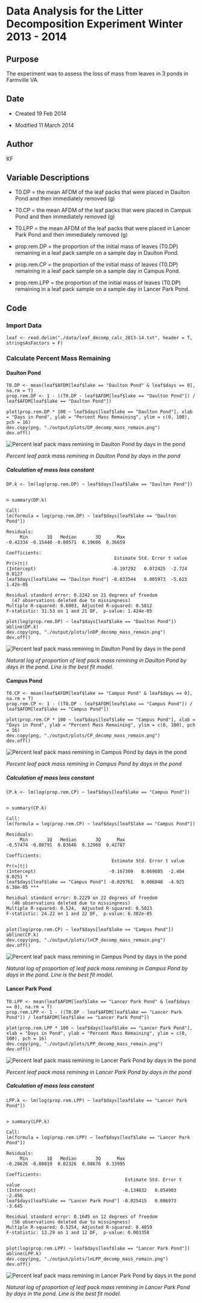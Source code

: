 # Data Analysis for the Litter Decomposition Experiment Winter 2013 - 2014

## Purpose

The experiment was to assess the loss of mass from leaves in 3 ponds in Farmville VA.

## Date

* Created 19 Feb 2014

* Modified 11 March 2014

## Author

KF

## Variable Descriptions

* T0.DP = the mean AFDM of the leaf packs that were placed in Daulton Pond and then immediately removed (g)

* T0.CP = the mean AFDM of the leaf packs that were placed in Campus Pond and then immediately removed (g)

* T0.LPP = the mean AFDM of the leaf packs that were placed in Lancer Park Pond and then immediately removed (g)

* prop.rem.DP = the proportion of the initial mass of leaves (T0.DP) remaining in a leaf pack sample on a sample day in Daulton Pond.

* prop.rem.CP = the proportion of the initial mass of leaves (T0.DP) remaining in a leaf pack sample on a sample day in Campus Pond.

* prop.rem.LPP = the proportion of the initial mass of leaves (T0.DP) remaining in a leaf pack sample on a sample day in Lancer Park Pond.


## Code

### Import Data

    leaf <- read.delim("./data/leaf_decomp_calc_2013-14.txt", header = T, stringsAsFactors = F)

### Calculate Percent Mass Remaining

#### Daulton Pond

    T0.DP <- mean(leaf$AFDM[leaf$lake == "Daulton Pond" & leaf$days == 0], na.rm = T)
    prop.rem.DP <- 1 - ((T0.DP - leaf$AFDM[leaf$lake == "Daulton Pond"]) / leaf$AFDM[leaf$lake == "Daulton Pond"])

    plot(prop.rem.DP * 100 ~ leaf$days[leaf$lake == "Daulton Pond"], xlab = "Days in Pond", ylab = "Percent Mass Remaining", ylim = c(0, 100), pch = 16)
    dev.copy(png, "./output/plots/DP_decomp_mass_remain.png")
    dev.off()

![Percent leaf pack mass remining in Daulton Pond by days in the pond](../output/plots/DP_decomp_mass_remain.png)

_Percent leaf pack mass remining in Daulton Pond by days in the pond_

##### Calculation of mass loss constant

    DP.k <- lm(log(prop.rem.DP) ~ leaf$days[leaf$lake == "Daulton Pond"])

~~~~

> summary(DP.k)

Call:
lm(formula = log(prop.rem.DP) ~ leaf$days[leaf$lake == "Daulton Pond"])

Residuals:
     Min       1Q   Median       3Q      Max 
-0.42334 -0.15440 -0.00571  0.19606  0.36659 

Coefficients:
                                        Estimate Std. Error t value Pr(>|t|)
(Intercept)                            -0.197292   0.072425  -2.724   0.0127
leaf$days[leaf$lake == "Daulton Pond"] -0.033544   0.005973  -5.615 1.42e-05

Residual standard error: 0.2242 on 21 degrees of freedom
  (47 observations deleted due to missingness)
Multiple R-squared: 0.6003,	Adjusted R-squared: 0.5812 
F-statistic: 31.53 on 1 and 21 DF,  p-value: 1.424e-05 

~~~~

    plot(log(prop.rem.DP) ~ leaf$days[leaf$lake == "Daulton Pond"])
    abline(DP.k)
    dev.copy(png, "./output/plots/lnDP_decomp_mass_remain.png")
    dev.off()

![Percent leaf pack mass remining in Daulton Pond by days in the pond](../output/plots/lnDP_decomp_mass_remain.png)

_Natural log of proportion of leaf pack mass remining in Daulton Pond by days in the pond. Line is the best fit model._
    

#### Campus Pond

    T0.CP <- mean(leaf$AFDM[leaf$lake == "Campus Pond" & leaf$days == 0], na.rm = T)
    prop.rem.CP <- 1 - ((T0.DP - leaf$AFDM[leaf$lake == "Campus Pond"]) / leaf$AFDM[leaf$lake == "Campus Pond"])

    plot(prop.rem.CP * 100 ~ leaf$days[leaf$lake == "Campus Pond"], xlab = "Days in Pond", ylab = "Percent Mass Remaining", ylim = c(0, 100), pch = 16)
    dev.copy(png, "./output/plots/CP_decomp_mass_remain.png")
    dev.off()

![Percent leaf pack mass remining in Campus Pond by days in the pond](../output/plots/CP_decomp_mass_remain.png)

_Percent leaf pack mass remining in Campus Pond by days in the pond_

##### Calculation of mass loss constant

    CP.k <- lm(log(prop.rem.CP) ~ leaf$days[leaf$lake == "Campus Pond"])

~~~~

> summary(CP.k)

Call:
lm(formula = log(prop.rem.CP) ~ leaf$days[leaf$lake == "Campus Pond"])

Residuals:
     Min       1Q   Median       3Q      Max 
-0.57474 -0.08791  0.03646  0.12960  0.42787 

Coefficients:
                                       Estimate Std. Error t value Pr(>|t|)    
(Intercept)                           -0.167309   0.069605  -2.404   0.0251 *  
leaf$days[leaf$lake == "Campus Pond"] -0.029761   0.006048  -4.921 6.38e-05 ***

Residual standard error: 0.2229 on 22 degrees of freedom
  (46 observations deleted due to missingness)
Multiple R-squared: 0.524,	Adjusted R-squared: 0.5023 
F-statistic: 24.22 on 1 and 22 DF,  p-value: 6.382e-05 


~~~~

    plot(log(prop.rem.CP) ~ leaf$days[leaf$lake == "Campus Pond"])
    abline(CP.k)
    dev.copy(png, "./output/plots/lnCP_decomp_mass_remain.png")
    dev.off()

![Percent leaf pack mass remining in Campus Pond by days in the pond](../output/plots/lnCP_decomp_mass_remain.png)

_Natural log of proportion of leaf pack mass remining in Campus Pond by days in the pond. Line is the best fit model._


#### Lancer Park Pond

    T0.LPP <- mean(leaf$AFDM[leaf$lake == "Lancer Park Pond" & leaf$days == 0], na.rm = T)
    prop.rem.LPP <- 1 - ((T0.DP - leaf$AFDM[leaf$lake == "Lancer Park Pond"]) / leaf$AFDM[leaf$lake == "Lancer Park Pond"])

    plot(prop.rem.LPP * 100 ~ leaf$days[leaf$lake == "Lancer Park Pond"], xlab = "Days in Pond", ylab = "Percent Mass Remaining", ylim = c(0, 100), pch = 16)
    dev.copy(png, "./output/plots/LPP_decomp_mass_remain.png")
    dev.off()

![Percent leaf pack mass remining in Lancer Park Pond by days in the pond](../output/plots/LPP_decomp_mass_remain.png)

_Percent leaf pack mass remining in Lancer Park Pond by days in the pond_

##### Calculation of mass loss constant

    LPP.k <- lm(log(prop.rem.LPP) ~ leaf$days[leaf$lake == "Lancer Park Pond"])

~~~~

> summary(LPP.k)

Call:
lm(formula = log(prop.rem.LPP) ~ leaf$days[leaf$lake == "Lancer Park Pond"])

Residuals:
     Min       1Q   Median       3Q      Max 
-0.28626 -0.08019  0.02326  0.08676  0.33995 

Coefficients:
                                            Estimate Std. Error t value
(Intercept)                                -0.134832   0.054903  -2.456
leaf$days[leaf$lake == "Lancer Park Pond"] -0.025415   0.006973  -3.645

Residual standard error: 0.1645 on 12 degrees of freedom
  (56 observations deleted due to missingness)
Multiple R-squared: 0.5254,	Adjusted R-squared: 0.4859 
F-statistic: 13.29 on 1 and 12 DF,  p-value: 0.003358 


~~~~

    plot(log(prop.rem.LPP) ~ leaf$days[leaf$lake == "Lancer Park Pond"])
    abline(LPP.k)
    dev.copy(png, "./output/plots/lnLPP_decomp_mass_remain.png")
    dev.off()

![Percent leaf pack mass remining in Lancer Park Pond by days in the pond](../output/plots/lnLPP_decomp_mass_remain.png)

_Natural log of proportion of leaf pack mass remining in Lancer Park Pond by days in the pond. Line is the best fit model._

